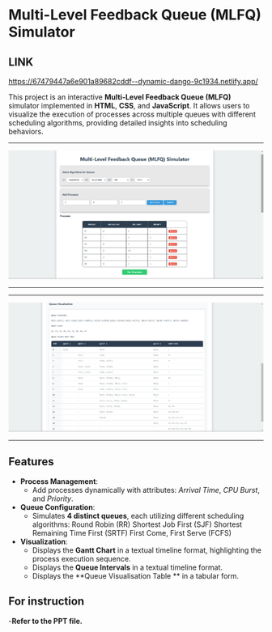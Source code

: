 # Multi-Level Feedback Queue (MLFQ) Simulator

## LINK

https://67479447a6e901a89682cddf--dynamic-dango-9c1934.netlify.app/

This project is an interactive **Multi-Level Feedback Queue (MLFQ)** simulator implemented in **HTML**, **CSS**, and **JavaScript**. It allows users to visualize the execution of processes across multiple queues with different scheduling algorithms, providing detailed insights into scheduling behaviors.

---
![MLFQ Simulator Screenshot](image1.png)

---

---
![MLFQ Simulator Screenshot](image2.png)

---
## Features

- **Process Management**:
  - Add processes dynamically with attributes: *Arrival Time*, *CPU Burst*, and *Priority*.
- **Queue Configuration**:
  - Simulates **4 distinct queues**, each utilizing different scheduling algorithms:
    Round Robin (RR)
    Shortest Job First (SJF)
    Shortest Remaining Time First (SRTF)
    First Come, First Serve (FCFS)
- **Visualization**:
  - Displays the **Gantt Chart** in a textual timeline format, highlighting the process execution sequence.
  - Displays the **Queue Intervals**  in a textual timeline format.
  - Displays the **Queue Visualisation Table **  in a tabular form.

## For instruction
  -**Refer to the PPT file.**
